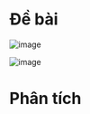 # Đề bài
![image](https://github.com/VanHoang110802/Competitive_Programming/assets/108053955/e5ac1682-3c65-45cd-b191-1e4a282c30e9)

![image](https://github.com/VanHoang110802/Competitive_Programming/assets/108053955/9c664432-db3a-4c94-9c1b-93d9e005101c)

# Phân tích
